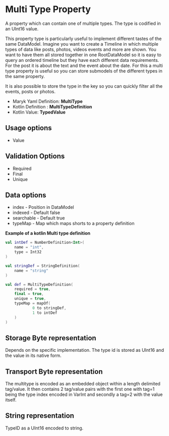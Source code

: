 # Multi Type Property
A property which can contain one of multiple types. The type is codified in an UInt16 value.

This property type is particularly useful to implement different tastes of the same DataModel. 
Imagine you want to create a Timeline in which multiple types of data like posts, photos, videos
events and more are shown. You want to have them all stored together in one RootDataModel so it 
is easy to query an ordered timeline but they have each different data requirements. For the post
it is about the text and the event about the date. For this a multi type property is useful so you
can store submodels of the different types in the same property.

It is also possible to store the type in the key so you can quickly filter all the events, posts
or photos. 

- Maryk Yaml Definition: **MultiType**
- Kotlin Definition : **MultiTypeDefinition**
- Kotlin Value: **TypedValue**

## Usage options
- Value

## Validation Options
- Required
- Final
- Unique

## Data options
- index - Position in DataModel 
- indexed - Default false
- searchable - Default true
- typeMap - Map which maps shorts to a property definition

**Example of a kotlin Multi type definition**
```kotlin
val intDef = NumberDefinition<Int>(
    name = "int",
    type = Int32
)

val stringDef = StringDefinition(
    name = "string"
)

val def = MultiTypeDefinition(
    required = true,
    final = true,
    unique = true,
    typeMap = mapOf(
            0 to stringDef,
            1 to intDef
    )
)
```

## Storage Byte representation
Depends on the specific implementation. The type id is stored as UInt16 and the value in its
native form.

## Transport Byte representation
The multitype is encoded as an embedded object within a length delimited tag/value. It then 
contains 2 tag/value pairs with the first one with tag=1 being the type index encoded in VarInt and 
secondly a tag=2 with the value itself. 

## String representation
TypeID as a UInt16 encoded to string.
